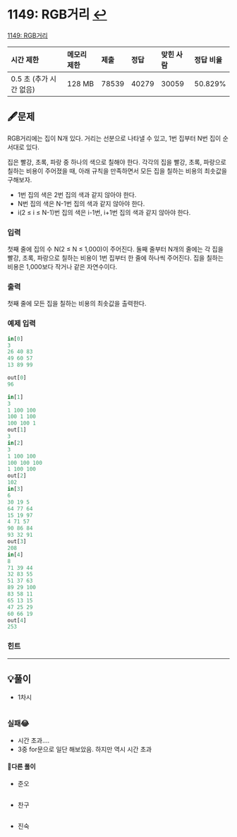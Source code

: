 # 1149: RGB거리  [↩](../../acmicpc)

[1149: RGB거리](https://www.acmicpc.net/problem/1149)

| 시간 제한               | 메모리 제한 | 제출  | 정답  | 맞힌 사람 | 정답 비율 |
| :---------------------- | :---------- | :---- | :---- | :-------- | :-------- |
| 0.5 초 (추가 시간 없음) | 128 MB      | 78539 | 40279 | 30059     | 50.829%   |

## 🖋️문제

RGB거리에는 집이 N개 있다. 거리는 선분으로 나타낼 수 있고, 1번 집부터 N번 집이 순서대로 있다.

집은 빨강, 초록, 파랑 중 하나의 색으로 칠해야 한다. 각각의 집을 빨강, 초록, 파랑으로 칠하는 비용이 주어졌을 때, 아래 규칙을 만족하면서 모든 집을 칠하는 비용의 최솟값을 구해보자.

- 1번 집의 색은 2번 집의 색과 같지 않아야 한다.
- N번 집의 색은 N-1번 집의 색과 같지 않아야 한다.
- i(2 ≤ i ≤ N-1)번 집의 색은 i-1번, i+1번 집의 색과 같지 않아야 한다.

### 입력

첫째 줄에 집의 수 N(2 ≤ N ≤ 1,000)이 주어진다. 둘째 줄부터 N개의 줄에는 각 집을 빨강, 초록, 파랑으로 칠하는 비용이 1번 집부터 한 줄에 하나씩 주어진다. 집을 칠하는 비용은 1,000보다 작거나 같은 자연수이다.

### 출력

첫째 줄에 모든 집을 칠하는 비용의 최솟값을 출력한다.

### 예제 입력

```python
in[0]
3
26 40 83
49 60 57
13 89 99

out[0]
96

in[1]
3
1 100 100
100 1 100
100 100 1
out[1]
3
in[2]
3
1 100 100
100 100 100
1 100 100
out[2]
102
in[3]
6
30 19 5
64 77 64
15 19 97
4 71 57
90 86 84
93 32 91
out[3]
208
in[4]
8
71 39 44
32 83 55
51 37 63
89 29 100
83 58 11
65 13 15
47 25 29
60 66 19
out[4]
253
```

### 힌트





---

## 💡풀이

* 1차시

```python

```

###  실패😂

* 시간 초과....
* 3중 for문으로 일단 해보았음. 하지만 역시 시간 초과

#### 🤝다른 풀이

* 준오

```python

```

* 찬구

```java

```

* 진숙

```java

```

